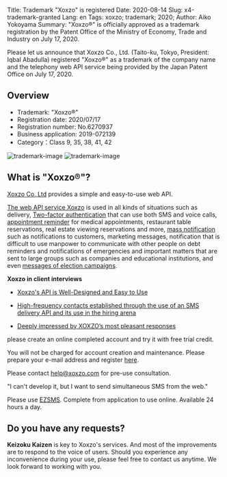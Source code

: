 Title: Trademark "Xoxzo" is registered 
Date: 2020-08-14
Slug: x4-trademark-granted
Lang: en
Tags: xoxzo; trademark; 2020;
Author: Aiko Yokoyama
Summary: "Xoxzo®" is officially approved as a trademark registration by the Patent Office of the Ministry of Economy, Trade and Industry on July 17, 2020.

Please let us announce that Xoxzo Co., Ltd. (Taito-ku, Tokyo, President: Iqbal Abadulla) registered "Xoxzo®" as a trademark of the company name and the telephony web API service being provided by the Japan Patent Office on July 17, 2020.

## Overview

- Trademark: "Xoxzo®"
- Registration date: 2020/07/17
- Registration number: No.6270937
- Business application: 2019-072139
- Category：Class 9, 35, 38, 41, 42

![trademark-image](/images/trademark_Page_1.png)
![trademark-image](/images/trademark_Page_2.png)

## What is "Xoxzo®"?
[Xoxzo Co.,Ltd](https://info.xoxzo.com/en/) provides a simple and easy-to-use web API.


[The web API service Xoxzo](https://www.xoxzo.com/en/) is used in all kinds of situations such as delivery, [Two-factor authentication](https://www.xoxzo.com/en/about/use-cases/two-factor-authentication/) that can use both SMS and voice calls, 
[appointment reminder](https://www.xoxzo.com/en/about/use-cases/appointment-reminder/) for medical appointments, restaurant table reservations, real estate viewing reservations and more,
[mass notification](https://www.xoxzo.com/en/about/use-cases/customer-alert-and-notification/) such as notifications to customers, marketing messages, notification that is difficult to use manpower to communicate with other people on debt reminders and notifications of emergencies and important matters that are sent to large groups  such as companies and educational institutions, and even [messages of election campaigns](https://www.xoxzo.com/en/about/use-cases/election-campaign-message/). 

__Xoxzo in client interviews__

- [Xoxzo's API is Well-Designed and Easy to Use](https://blog.xoxzo.com/en/2017/10/03/cms-interview/)

- [High-frequency contacts established through the use of an SMS delivery API and its use in the hiring arena](https://blog.xoxzo.com/en/2017/12/04/careermart-interview/)

- [Deeply impressed by XOXZO’s most pleasant responses](https://blog.xoxzo.com/en/2017/08/15/3pro-interview/)


please create an online completed account and try it with free trial credit.

You will not be charged for account creation and maintenance. Please prepare your e-mail address and register [here](https://www.xoxzo.com/en/accounts/signup/).

Please contact help@xoxzo.com for pre-use consultation.

"I can't develop it, but I want to send simultaneous SMS from the web."

Please use [EZSMS](https://www.ezsms.biz/en/). Complete from application to use online. Available 24 hours a day.

## Do you have any requests?

**Keizoku Kaizen** is key to Xoxzo's services. 
And most of the improvements are to respond to the voice of users. 
Should you experience any inconvenience during your use, please feel free to contact us anytime. We look forward to working with you.
